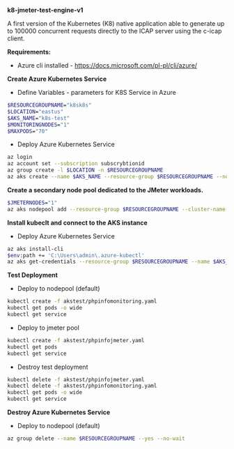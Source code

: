 **k8-jmeter-test-engine-v1**

A first version of the Kubernetes (K8) native application able to generate up to 100000 concurrent requests directly to the ICAP server using the c-icap client.

**Requirements:**

- Azure cli installed - https://docs.microsoft.com/pl-pl/cli/azure/

**Create Azure Kubernetes Service**

- Define Variables - parameters for K8S Service in Azure
``` bash
$RESOURCEGROUPNAME="k8sk8s"
$LOCATION="eastus"
$AKS_NAME="k8s-test"
$MONITORINGNODES="1"
$MAXPODS="70"
```

- Deploy Azure Kubernetes Service
``` bash
az login
az account set --subscription subscrybtionid
az group create -l $LOCATION -n $RESOURCEGROUPNAME
az aks create --name $AKS_NAME --resource-group $RESOURCEGROUPNAME --node-count $MONITORINGNODES --generate-ssh-keys --network-plugin kubenet --max-pods 1 --enable-rbac --enable-managed-identity --vm-set-type VirtualMachineScaleSets --no-ssh-key
```

**Create a secondary node pool dedicated to the JMeter workloads.**

``` bash
$JMETERNODES="1"
az aks nodepool add --resource-group $RESOURCEGROUPNAME --cluster-name $AKS_NAME --name jmeter --node-count $JMETERNODES --node-taints sku=jmeter:NoSchedule --labels purpose=jmeter 
```

**Install kubeclt and connect to the AKS instance**

- Deploy Azure Kubernetes Service
``` bash
az aks install-cli
$env:path += 'C:\Users\admin\.azure-kubectl'
az aks get-credentials --resource-group $RESOURCEGROUPNAME --name $AKS_NAME
```

**Test Deployment**

- Deploy to nodepool (default) 
``` bash
kubectl create -f akstest/phpinfomonitoring.yaml
kubectl get pods -o wide
kubectl get service
```
- Deploy to jmeter pool
``` bash
kubectl create -f akstest/phpinfojmeter.yaml
kubectl get pods
kubectl get service
```
- Destroy test deployment
``` bash
kubectl delete -f akstest/phpinfojmeter.yaml
kubectl delete -f akstest/phpinfomonitoring.yaml
kubectl get pods -o wide
kubectl get service
```
**Destroy Azure Kubernetes Service**

- Deploy to nodepool (default) 
``` bash
az group delete --name $RESOURCEGROUPNAME --yes --no-wait
```
